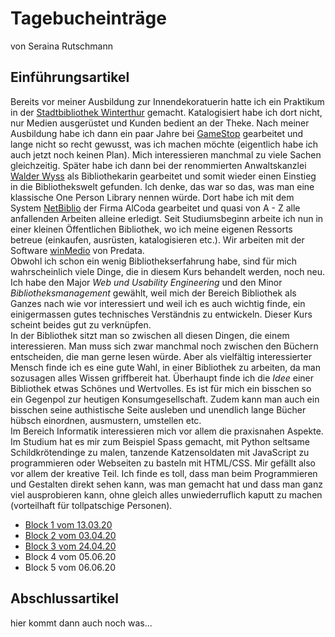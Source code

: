 # Tagebucheinträge
von Seraina Rutschmann
## Einführungsartikel
Bereits vor meiner Ausbildung zur Innendekoratuerin hatte ich ein Praktikum in der [Stadtbibliothek Winterthur](https://stadt.winterthur.ch/bibliotheken-winterthur) gemacht. Katalogisiert habe ich dort nicht, nur Medien ausgerüstet und Kunden bedient an der Theke. Nach meiner Ausbildung habe ich dann ein paar Jahre bei [GameStop](https://www.gamestop.ch) gearbeitet und lange nicht so recht gewusst, was ich machen möchte (eigentlich habe ich auch jetzt noch keinen Plan). Mich interessieren manchmal zu viele Sachen gleichzeitig. Später habe ich dann bei der renommierten Anwaltskanzlei [Walder Wyss](https://www.walderwyss.com) als Bibliothekarin gearbeitet und somit wieder einen Einstieg in die Bibliothekswelt gefunden. Ich denke, das war so das, was man eine klassische One Person Library nennen würde. Dort habe ich mit dem System [NetBiblio](http://www.alcoda.ch/index.php/de/netbiblio/) der Firma AlCoda gearbeitet und quasi von A - Z alle anfallenden Arbeiten alleine erledigt. Seit Studiumsbeginn arbeite ich nun in einer kleinen Öffentlichen Bibliothek, wo ich meine eigenen Ressorts betreue (einkaufen, ausrüsten, katalogisieren etc.). Wir arbeiten mit der Software [winMedio](https://www.predata.ch/de/Bibliothekssoftware/winMedionet) von Predata.  
Obwohl ich schon ein wenig Bibliothekserfahrung habe, sind für mich wahrscheinlich viele Dinge, die in diesem Kurs behandelt werden, noch neu. Ich habe den Major *Web und Usability Engineering* und den Minor *Bibliotheksmanagement* gewählt, weil mich der Bereich Bibliothek als Ganzes nach wie vor interessiert und weil ich es auch wichtig finde, ein einigermassen gutes technisches Verständnis zu entwickeln. Dieser Kurs scheint beides gut zu verknüpfen.  
In der Bibliothek sitzt man so zwischen all diesen Dingen, die einem interessieren. Man muss sich zwar manchmal noch zwischen den Büchern entscheiden, die man gerne lesen würde. Aber als vielfältig interessierter Mensch finde ich es eine gute Wahl, in einer Bibliothek zu arbeiten, da man sozusagen alles Wissen griffbereit hat. Überhaupt finde ich die *Idee* einer Bibliothek etwas Schönes und Wertvolles. Es ist für mich ein bisschen so ein Gegenpol zur heutigen Konsumgesellschaft. Zudem kann man auch ein bisschen seine authistische Seite ausleben und unendlich lange Bücher hübsch einordnen, ausmustern, umstellen etc.  
Im Bereich Informatik interessieren mich vor allem die praxisnahen Aspekte. Im Studium hat es mir zum Beispiel Spass gemacht, mit Python seltsame Schildkrötendinge zu malen, tanzende Katzensoldaten mit JavaScript zu programmieren oder Webseiten zu basteln mit HTML/CSS. Mir gefällt also vor allem der kreative Teil. Ich finde es toll, dass man beim Programmieren und Gestalten direkt sehen kann, was man gemacht hat und dass man ganz viel ausprobieren kann, ohne gleich alles unwiederruflich kaputt zu machen (vorteilhaft für tollpatschige Personen).

* [Block 1 vom 13.03.20](13.03.20.md)
* [Block 2 vom 03.04.20](03.04.20.md)
* [Block 3 vom 24.04.20](24.04.20.md)
* Block 4 vom 05.06.20
* Block 5 vom 06.06.20

## Abschlussartikel
hier kommt dann auch noch was...
